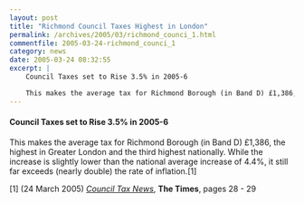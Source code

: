```yaml
---
layout: post
title: "Richmond Council Taxes Highest in London"
permalink: /archives/2005/03/richmond_counci_1.html
commentfile: 2005-03-24-richmond_counci_1
category: news
date: 2005-03-24 08:32:55
excerpt: |
    Council Taxes set to Rise 3.5% in 2005-6

    This makes the average tax for Richmond Borough (in Band D) £1,386, the highest in Greater London and the third highest nationally.
---
```


#### Council Taxes set to Rise 3.5% in 2005-6

This makes the average tax for Richmond Borough (in Band D) £1,386, the highest in Greater London and the third highest nationally. While the increase is slightly lower than the national average increase of 4.4%, it still far exceeds (nearly double) the rate of inflation.[1]

[1] (24 March 2005) [*Council Tax News*](http://www.timesonline.co.uk/article/0,,2-1539189,00.html), **The Times**, pages 28 - 29
